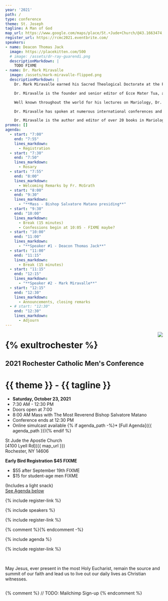 ```yaml
---
year: '2021'
path: /
type: conference
theme: St. Joseph
tagline: A Man of God
map_url: https://www.google.com/maps/place/St.+Jude+Church/@43.1663474,-77.7404722,17z/data=!4m8!1m2!3m1!2sSt.+Jude+Church!3m4!1s0x89d6b2873cfafb47:0x8cb7c6cd2e16ecce!8m2!3d43.1663473!4d-77.7382781
register_url: https://rcmc2021.eventbrite.com/
speakers:
- name: Deacon Thomas Jack
  image: https://placekitten.com/500
  # image: /assets/dr-ray-guarendi.png
  descriptionMarkdown: |
    TODO FIXME
- name: Dr. Mark Miravalle
  image: /assets/mark-miravalle-flipped.png
  descriptionMarkdown: |
    Dr. Mark Miravalle earned his Sacred Theological Doctorate at the Pontifical University of St. Thomas in Rome. He holds the Saint John Paull II Chair of Mariology at Franciscan University of Steubenville, where he has been teaching since 1986. 

    Dr. Miravalle is the founder and senior editor of Ecce Mater Tua, an international journal of Mariology research. He is also president of the International Marian Association, comprised of more than 130 theologians, bishops, clergy, and laity worldwide who seek to promote Marian devotion and doctrine.

    Well known throughout the world for his lectures on Mariology, Dr. Miravalle has addressed several Episcopal conferences, including those of South India, Nigeria, Venezuela, and Costa Rica. He has also assisted bishops with preliminary investigations into reported apparitions.

    Dr. Miravalle has spoken at numerous international conferences and has appeared on EWTN, National Public Radio, BBC and Fox News. 

    Dr. Miravalle is the author and editor of over 20 books in Mariology and Spiritual Theology, including his most recent works, Meet Your Mother: An Introduction to Mary, Meet Your Spiritual Father: An Introduction to St. Joseph; Time to Meet the Angels, and Jesus in You: The Indwelling Trinity in the Souls of the Just. 
promos: []
agenda:
  - start: "7:00"
    end: "7:55"
    lines_markdown:
      - Registration
  - start: "7:30"
    end: "7:50"
    lines_markdown:
      - Rosary
  - start: "7:55"
    end: "8:00"
    lines_markdown:
      - Welcoming Remarks by Fr. McGrath
  - start: "8:00"
    end: "9:30"
    lines_markdown:
      - "**Mass - Bishop Salvatore Matano presiding**"
  - start: "9:30"
    end: "10:00"
    lines_markdown:
      - Break (15 minutes)
      - Confessions begin at 10:05 - FIXME maybe?
  - start: "10:00"
    end: "11:00"
    lines_markdown:
      - "**Speaker #1 - Deacon Thomas Jack**"
  - start: "11:00"
    end: "11:15"
    lines_markdown:
      - Break (15 minutes)
  - start: "11:15"
    end: "12:15"
    lines_markdown:
      - "**Speaker #2 - Mark Miravalle**"
  - start: "12:15"
    end: "12:30"
    lines_markdown:
      - Announcements, closing remarks
  - # start: "12:30"
    end: "12:30"
    lines_markdown:
      - Adjourn
---
```



<img src="/images/exulttopbar-small.jpg" style="float: right" />

# {% exultrochester %}

## 2021 Rochester Catholic Men's Conference

# {{ theme }} - {{ tagline }}

<div class="text-center no-bullets">

* **Saturday, October 23, 2021**
* 7:30 AM - 12:30 PM
* Doors open at 7:00
* 8:00 AM Mass with The Most Reverend Bishop Salvatore Matano
* Conference ends at 12:30 PM
* Online simulcast available
{% if agenda_path -%}* [Full Agenda]({{ agenda_path }})\{% endif %}

</div>

<div class="text-center">

St Jude the Apostle Church\
[4100 Lyell Rd]({{ map_url }})\
Rochester, NY 14606

</div>

<div class="text-center">
  <div>
    <strong>
      Early Bird Registration $45 FIXME
    </strong>
  </div>
  <ul class="no-bullets">
    <li
      style={{
        display: 'inline-block',
        marginRight: '2em',
      }}>
      $55 after September 19th FIXME
    </li>
    <li
      style={{
        display: 'inline-block',
      }}>
      $15 for student-age men FIXME
    </li>
  </ul>
  <p>
    (Includes a light snack)<br/>
    <a href="#agenda">See Agenda below</a>
  </p>
</div>

{% include register-link %}

{% include speakers %}

{% include register-link %}

{% comment %}<Promos items={DATA.promos} />{% endcomment -%}

{% include agenda %}

{% include register-link %}

&nbsp;

May Jesus, ever present in the most Holy Eucharist, remain the source and
summit of our faith and lead us to live out our daily lives as Christian witnesses. 

<div style="clear: both;"></div>

{% comment %}
// TODO: Mailchimp Sign-up
{% endcomment %}
